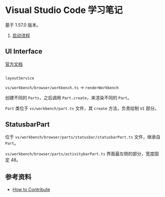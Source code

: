 # Visual Studio Code 学习笔记

基于 1.57.0 版本。

1. [启动流程](./launch.md)

## UI Interface

[官方文档](https://code.visualstudio.com/docs/getstarted/userinterface)

##

```
layoutService
```

`vs/workbench/browser/workbench.ts` -> `renderWorkbench`

创建不同的 `Parts`，之后调用 `Part.create`，来渲染不同的 `Part`。

`Part` 类位于 `vs/workbench/part.ts` 文件，其 `create` 方法，负责绘制 `UI` 部分。

## StatusbarPart

位于 `vs/workbench/browser/parts/statusbar/statusbarPart.ts` 文件，继承自 `Part`。

`vs/workbench/browser/parts/activitybarPart.ts` 界面最左侧的部分，宽度固定 48。

## 参考资料

- [How to Contribute](https://github.com/microsoft/vscode/wiki/How-to-Contribute)
